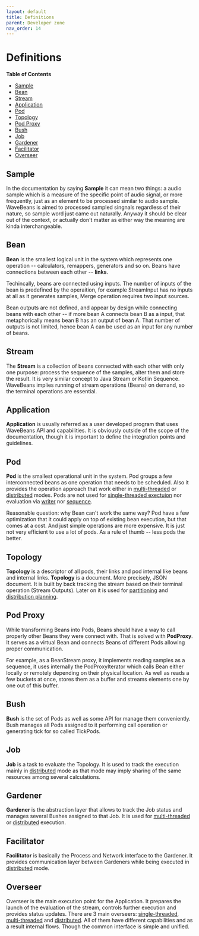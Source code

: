 ```yaml
---
layout: default
title: Definitions
parent: Developer zone
nav_order: 14
---
```

# Definitions

<!-- START doctoc generated TOC please keep comment here to allow auto update -->
<!-- DON'T EDIT THIS SECTION, INSTEAD RE-RUN doctoc TO UPDATE -->
**Table of Contents**

- [Sample](#sample)
- [Bean](#bean)
- [Stream](#stream)
- [Application](#application)
- [Pod](#pod)
- [Topology](#topology)
- [Pod Proxy](#pod-proxy)
- [Bush](#bush)
- [Job](#job)
- [Gardener](#gardener)
- [Facilitator](#facilitator)
- [Overseer](#overseer)

<!-- END doctoc generated TOC please keep comment here to allow auto update -->

## Sample

In the documentation by saying **Sample** it can mean two things: a audio sample which is a measure of the specific point of audio signal, or more frequently, just as an element to be processed similar to audio sample. WaveBeans is aimed to processed sampled singnals regardless of their nature, so sample word just came out naturally. Anyway it should be clear out of the context, or actually don't matter as either way the meaning are kinda interchangeable.

## Bean

**Bean** is the smallest logical unit in the system which represents one operation -- calculators, remappers, generators and so on. Beans have connections between each other -- **links**. 

Techincally, beans are connected using inputs. The number of inputs of the bean is predefined by the operaition, for example StreamInput has no inputs at all as it generates samples, Merge operation requires two input sources.

Bean outputs are not defined, and appear by design while connecting beans with each other -- if more bean A connects bean B as a input, that metaphorically means bean B has an output of bean A. That number of outputs is not limited, hence bean A can be used as an input for any number of beans.

## Stream

The **Stream** is a collection of beans connected with each other with only one purpose: process the sequence of the samples, alter them and store the result. It is very similar concept to Java Stream or Kotlin Sequence. WaveBeans implies running of stream operations (Beans) on demand, so the terminal operations are essential. 

## Application

**Application** is usually referred as a user developed program that uses WaveBeans API and capabilities. It is obviously outside of the scope of the documentation, though it is important to define the integration points and guidelines.

## Pod

**Pod** is the smallest operational unit in the system. Pod groups a few interconnected beans as one operation that needs to be scheduled. Also it provides the operation approach that work either in [multi-threaded](../user/exe/readme.md#multi-threaded-mode) or [distributed](../user/exe/readme.md#distributed-mode) modes. Pods are not used for [single-threaded exectuion](../user/exe/readme.md#single-threaded-mode) nor evaluation via [writer](../user/exe/readme.md#using-writers) nor [sequence](../user/exe/readme.md#using-sequence). 

Reasonable question: why Bean can't work the same way? Pod have a few optimization that it could apply on top of existing bean execution, but that comes at a cost. And just simple operations are more expensive. It is just not very efficient to use a lot of pods. As a rule of thumb -- less pods the better.

## Topology

**Topology** is a descriptor of all pods, their links and pod internal like beans and internal links. **Topology** is a document. More precisely, JSON document. It is built by back tracking the stream based on their terminal operation (Stream Outputs). Later on it is used for [partitioning](partitioning.md) and [distribution planning](distributed-execution.md#pods-distribution).

## Pod Proxy

While transforming Beans into Pods, Beans should have a way to call properly other Beans they were connect with. That is solved with **PodProxy**. It serves as a virtual Bean and connects Beans of different Pods allowing proper communication. 

For example, as a BeanStream proxy, it implements reading samples as a sequence, it uses internally the PodProxyIterator which calls Bean either locally or remotely depending on their physical location. As well as reads a few buckets at once, stores them as a buffer and streams elements one by one out of this buffer. 

## Bush

**Bush** is the set of Pods as well as some API for manage them conveniently. Bush manages all Pods assigned to it performing call operation or generating tick for so called TickPods.

## Job

**Job** is a task to evaluate the Topology. It is used to track the execution mainly in [distributed](../user/exe/readme.md#distributed-mode) mode as that mode may imply sharing of the same resources among several calculations.

## Gardener

**Gardener** is the abstraction layer that allows to track the Job status and manages several Bushes assigned to that Job. It is used for [multi-threaded](../user/exe/readme.md#multi-threaded-mode) or [distributed](../user/exe/readme.md#distributed-mode) execution.

## Facilitator

**Facilitator** is basically the Process and Network interface to the Gardener. It provides communication layer between Gardeners while being executed in [distributed](../user/exe/readme.md#distributed-mode) mode.

## Overseer

Overseer is the main execution point for the Application. It prepares the launch of the evaluation of the stream, controls further execution and provides status updates. There are 3 main overseers: [single-threaded](../user/exe/readme.md#single-threaded-mode), [multi-threaded](../user/exe/readme.md#multi-threaded-mode) and [distributed](../user/exe/readme.md#distributed-mode). All of them have different capabilities and as a result internal flows. Though the common interface is simple and unified.